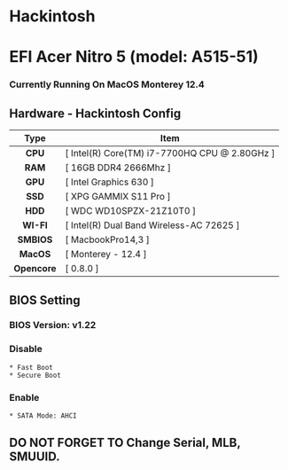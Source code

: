 
# Hackintosh
# EFI Acer Nitro 5 (model: A515-51)

### Currently Running On MacOS Monterey 12.4


## Hardware - Hackintosh Config

|       Type       | Item                                             |
|:----------------:|--------------------------------------------------|
|     **CPU**      | [ Intel(R) Core(TM) i7-7700HQ CPU @ 2.80GHz ]    |
|     **RAM**      | [ 16GB DDR4 2666Mhz ] 		                        |
|     **GPU**      | [ Intel Graphics 630 ]                            |
|     **SSD**      | [ XPG GAMMIX S11 Pro ]      		                  |
|     **HDD**      | [ WDC WD10SPZX-21Z10T0 ]	      	 	              |
|    **WI-FI**     | [ Intel(R) Dual Band Wireless-AC 72625 ]          |
|    **SMBIOS**    | [ MacbookPro14,3 ]                               |
|    **MacOS**     | [ Monterey - 12.4 ]                            |
|   **Opencore**   | [ 0.8.0 ]                                        |


## BIOS Setting

### BIOS Version: v1.22

### Disable

```
* Fast Boot
* Secure Boot
```

### Enable

```
* SATA Mode: AHCI
```

## DO NOT FORGET TO Change Serial, MLB, SMUUID.

 
